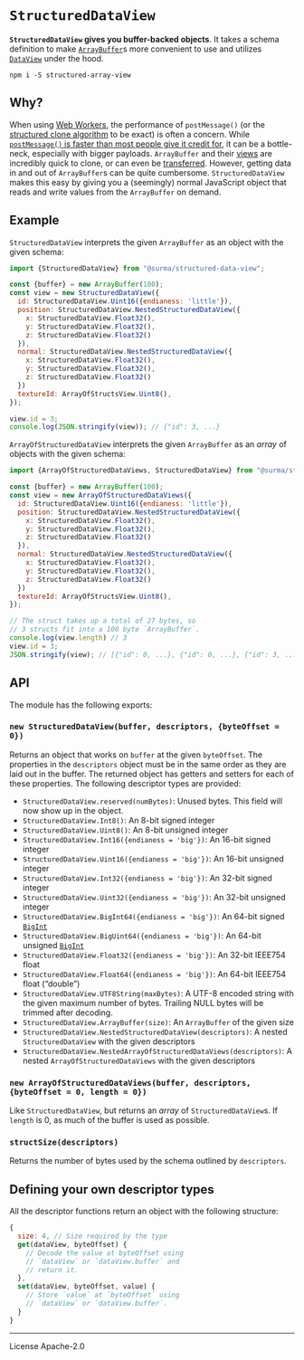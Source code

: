 # `StructuredDataView`

**`StructuredDataView` gives you buffer-backed objects**. It takes a schema definition to make [`ArrayBuffer`][arraybuffer]s more convenient to use and utilizes [`DataView`][dataview] under the hood.

```
npm i -S structured-array-view
```

## Why?

When using [Web Workers], the performance of `postMessage()` (or the [structured clone algorithm][structured clone] to be exact) is often a concern. While [`postMessage()` is faster than most people give it credit for][is postmessage slow], it can be a bottle-neck, especially with bigger payloads. `ArrayBuffer` and their [views][arraybufferview] are incredibly quick to clone, or can even be [transferred][transferable]. However, getting data in and out of `ArrayBuffer`s can be quite cumbersome. `StructuredDataView` makes this easy by giving you a (seemingly) normal JavaScript object that reads and write values from the `ArrayBuffer` on demand.

## Example

`StructuredDataView` interprets the given `ArrayBuffer` as an object with the given schema:

```js
import {StructuredDataView} from "@surma/structured-data-view";

const {buffer} = new ArrayBuffer(100);
const view = new StructuredDataView({
  id: StructuredDataView.Uint16({endianess: 'little'}),
  position: StructuredDataView.NestedStructuredDataView({
    x: StructuredDataView.Float32(),
    y: StructuredDataView.Float32(),
    z: StructuredDataView.Float32()
  }),
  normal: StructuredDataView.NestedStructuredDataView({
    x: StructuredDataView.Float32(),
    y: StructuredDataView.Float32(),
    z: StructuredDataView.Float32()
  })
  textureId: ArrayOfStructsView.Uint8(),
});

view.id = 3;
console.log(JSON.stringify(view)); // {"id": 3, ...}
```

`ArrayOfStructuredDataView` interprets the given `ArrayBuffer` as an _array_ of objects with the given schema:

```js
import {ArrayOfStructuredDataViews, StructuredDataView} from "@surma/structured-data-view";

const {buffer} = new ArrayBuffer(100);
const view = new ArrayOfStructuredDataViews({
  id: StructuredDataView.Uint16({endianess: 'little'}),
  position: StructuredDataView.NestedStructuredDataView({
    x: StructuredDataView.Float32(),
    y: StructuredDataView.Float32(),
    z: StructuredDataView.Float32()
  }),
  normal: StructuredDataView.NestedStructuredDataView({
    x: StructuredDataView.Float32(),
    y: StructuredDataView.Float32(),
    z: StructuredDataView.Float32()
  })
  textureId: ArrayOfStructsView.Uint8(),
});

// The struct takes up a total of 27 bytes, so
// 3 structs fit into a 100 byte `ArrayBuffer`.
console.log(view.length) // 3
view.id = 3;
JSON.stringify(view); // [{"id": 0, ...}, {"id": 0, ...}, {"id": 3, ...}]
```

## API

The module has the following exports:

### `new StructuredDataView(buffer, descriptors, {byteOffset = 0})`

Returns an object that works on `buffer` at the given `byteOffset`. The properties in the `descriptors` object must be in the same order as they are laid out in the buffer. The returned object has getters and setters for each of these properties. The following descriptor types are provided:

- `StructuredDataView.reserved(numBytes)`: Unused bytes. This field will now show up in the object.
- `StructuredDataView.Int8()`: An 8-bit signed integer
- `StructuredDataView.Uint8()`: An 8-bit unsigned integer
- `StructuredDataView.Int16({endianess = 'big'})`: An 16-bit signed integer
- `StructuredDataView.Uint16({endianess = 'big'})`: An 16-bit unsigned integer
- `StructuredDataView.Int32({endianess = 'big'})`: An 32-bit signed integer
- `StructuredDataView.Uint32({endianess = 'big'})`: An 32-bit unsigned integer
- `StructuredDataView.BigInt64({endianess = 'big'})`: An 64-bit signed [`BigInt`][bigint]
- `StructuredDataView.BigUint64({endianess = 'big'})`: An 64-bit unsigned [`BigInt`][bigint]
- `StructuredDataView.Float32({endianess = 'big'})`: An 32-bit IEEE754 float
- `StructuredDataView.Float64({endianess = 'big'})`: An 64-bit IEEE754 float (“double”)
- `StructuredDataView.UTF8String(maxBytes)`: A UTF-8 encoded string with the given maximum number of bytes. Trailing NULL bytes will be trimmed after decoding.
- `StructuredDataView.ArrayBuffer(size)`: An `ArrayBuffer` of the given size
- `StructuredDataView.NestedStructuredDataView(descriptors)`: A nested `StructuredDataView` with the given descriptors
- `StructuredDataView.NestedArrayOfStructuredDataViews(descriptors)`: A nested `ArrayOfStructuredDataViews` with the given descriptors

### `new ArrayOfStructuredDataViews(buffer, descriptors, {byteOffset = 0, length = 0})`

Like `StructuredDataView`, but returns an _array_ of `StructuredDataView`s. If `length` is 0, as much of the buffer is used as possible.

### `structSize(descriptors)`

Returns the number of bytes used by the schema outlined by `descriptors`.

## Defining your own descriptor types

All the descriptor functions return an object with the following structure:

```js
{
  size: 4, // Size required by the type
  get(dataView, byteOffset) {
    // Decode the value at byteOffset using
    // `dataView` or `dataView.buffer` and
    // return it.
  },
  set(dataView, byteOffset, value) {
    // Store `value` at `byteOffset` using
    // `dataView` or `dataView.buffer`.
  }
}
```

---

License Apache-2.0

[dataview]: https://developer.mozilla.org/en-US/docs/Web/JavaScript/Reference/Global_Objects/DataView
[arraybuffer]: https://developer.mozilla.org/en-US/docs/Web/JavaScript/Reference/Global_Objects/ArrayBuffer
[web workers]: https://developer.mozilla.org/en-US/docs/Web/API/Web_Workers_API
[structured clone]: https://developer.mozilla.org/en-US/docs/Web/API/Web_Workers_API/Structured_clone_algorithm
[is postmessage slow]: https://surma.dev/things/is-postmessage-slow/
[arraybufferview]: https://developer.mozilla.org/en-US/docs/Web/API/ArrayBufferView
[transferable]: https://developer.mozilla.org/en-US/docs/Web/API/Transferable
[bigint]: https://developer.mozilla.org/en-US/docs/Web/JavaScript/Reference/Global_Objects/BigInt
